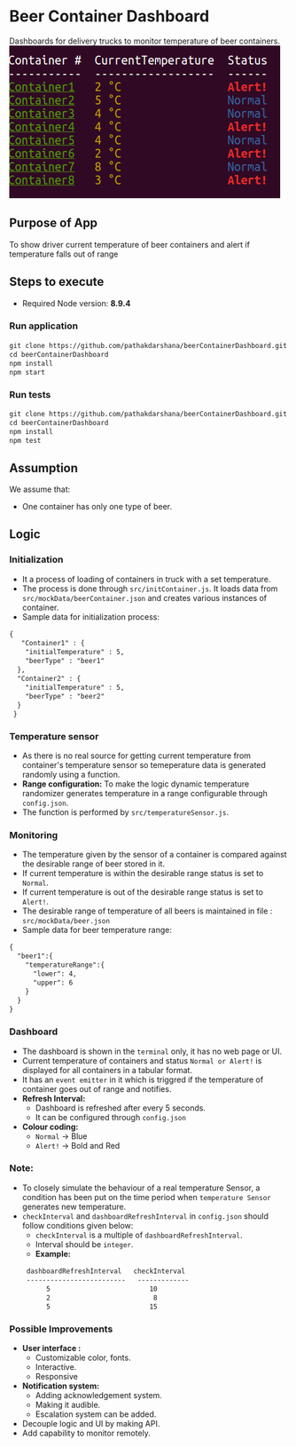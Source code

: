 # Beer Container Dashboard
Dashboards for delivery trucks to monitor temperature of beer containers.
![Screenshot of Dashboard](beerDashboard.png?raw=true "Title")
## Purpose of App
To show driver current temperature of beer containers and alert if temperature falls out of range

## Steps to execute
 - Required Node version: **8.9.4**
 ### Run application
```
git clone https://github.com/pathakdarshana/beerContainerDashboard.git
cd beerContainerDashboard
npm install
npm start
```
### Run tests
```
git clone https://github.com/pathakdarshana/beerContainerDashboard.git
cd beerContainerDashboard
npm install
npm test
```
## Assumption
We assume that:
  - One container has only one type of beer.

## Logic
### Initialization
  - It a process of loading of containers in truck with a set temperature.
  - The process is done through `src/initContainer.js`. It loads data from `src/mockData/beerContainer.json` and creates various instances of container.
  - Sample data for initialization process:
  ```
  {
     "Container1" : {
      "initialTemperature" : 5,
      "beerType" : "beer1"
    },
    "Container2" : {
      "initialTemperature" : 5,
      "beerType" : "beer2"
    }
   }
  ```
### Temperature sensor
  - As there is no real source for getting current temperature from container's temperature sensor so temeperature data  is generated randomly using a function.
  - **Range configuration:** To make the logic dynamic temperature randomizer generates temperature in a range configurable through `config.json`.  
  - The function is performed by `src/temperatureSensor.js`.
  
### Monitoring
  - The temperature given by the sensor of a container is compared against the desirable range of beer stored in it.
  - If current temperature is within the desirable range status is set to `Normal`.
  - If current temperature is out of the desirable range status is set to `Alert!`.
  - The desirable range of temperature of all beers is maintained in file : `src/mockData/beer.json`
  - Sample data for beer temperature range:
  ```
  {
    "beer1":{
      "temperatureRange":{
        "lower": 4,
        "upper": 6
      }
    }
  }
  ```
### Dashboard
  - The dashboard is shown in the `terminal` only, it has no web page or UI.
  - Current temperature of containers and status `Normal or Alert!` is displayed for all containers in a tabular format.
  - It has an `event emitter` in it which is triggred if the temperature of container goes out of range and notifies. 
  - **Refresh Interval:** 
    - Dashboard is refreshed after every 5 seconds.
    - It can be configured through `config.json`
  - **Colour coding:**
    - `Normal` -> Blue
    - `Alert!` -> Bold and Red
### Note: 
  - To closely simulate the behaviour of a real temperature Sensor, a condition has been put on the time period when `temperature Sensor` generates new temperature.
  - `checkInterval` and `dashboardRefreshInterval` in `config.json` should follow conditions given below:
    - `checkInterval` is a multiple of `dashboardRefreshInterval`.
    - Interval should be `integer`.
    - **Example:**
    ```
     dashboardRefreshInterval   checkInterval
     -------------------------   -------------
          5                         10         
          2                          8
          5                         15
    ```
    
### Possible Improvements
  - **User interface :**
      - Customizable color, fonts.
      - Interactive.
      - Responsive
  - **Notification system:**
      - Adding acknowledgement system.
      - Making it audible.
      - Escalation system can be added.
  - Decouple logic and UI by making API.
  - Add capability to monitor remotely.
  
